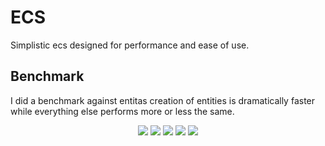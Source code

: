 # ECS

Simplistic ecs designed for performance and ease of use.


## Benchmark

I did a benchmark against entitas creation of entities is dramatically faster while everything else performs more or less the same.


<p align="center">
  <img src="https://i.imgur.com/X7Z158y.png">
  <img src="https://i.imgur.com/fQxEHgd.png">
  <img src="https://i.imgur.com/98D4M8U.png">
  <img src="https://i.imgur.com/9yAC9L6.png">
  <img src="https://i.imgur.com/WYkQAUm.png">
</p>
